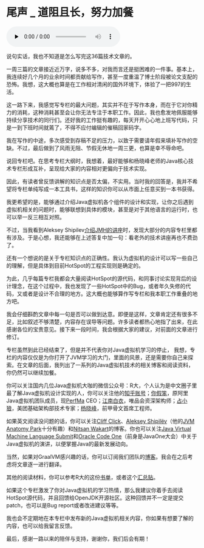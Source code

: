 # 尾声 _ 道阻且长，努力加餐

<audio id="audio" title="尾声 | 道阻且长，努力加餐" controls="" preload="none"><source id="mp3" src="https://static001.geekbang.org/resource/audio/06/28/067c05a4856dbd534110fccfb23fab28.mp3"></audio>

说句实话，我也不知道是怎么写完这36篇技术文章的。

一周三篇的文章接近近万字，说多不多，对我而言还是挺困难的一件事。基本上，我连续好几个月的业余时间都贡献给写作，甚至一度重温了博士阶段被论文支配的恐怖。我想，这大概也算是在工作相对清闲的国外环境下，体验了一把997的生活。

这一路下来，我感觉写专栏的最大问题，其实并不在于写作本身，而在于它对你精力的消耗，这种消耗甚至会让你无法专注于本职工作。因此，我也愈发地佩服能够持续分享技术的同行们。还好我的工作挺有趣的，每天开开心心地上班写代码，只是一到下班时间就蔫了，不得不应付编辑的催稿回家码字。

我在写作的中途，多次感受到存稿不足的压力，以致于需要请年假来填补写作的空缺。不过，最后做到了风雨无阻、节假无休地一周三更，也算是幸不辱命吧。

说回专栏吧。在思考专栏大纲时，我想着，最好能够和杨晓峰老师的Java核心技术专栏形成互补，呈现给大家的内容相对更偏向于技术实现。

因此，有读者曾反馈讲解的知识点是否太偏，不实用。当时我的回答是，我并不希望将专栏单纯写成一本工具书，这样的知识你可以从市面上任意买到一本书获得。

我更希望的是，能够通过介绍Java虚拟机各个组件的设计和实现，让你之后遇到虚拟机相关的问题时，能够联想到具体的模块，甚至是对于其他语言的运行时，也可以举一反三相互对照。

不过，当我看到Aleksey Shipilev[介绍JMH的讲座](https://www.youtube.com/watch?v=VaWgOCDBxYw)时，发现大部分的内容专栏里都有涉及。于是心想，我还能够在上述答复中加一句：看老外的技术讲座再也不费劲了。

还有一个想说的是关于专栏知识点的正确性。我认为虚拟机的设计可以写一些自己的理解，但是具体到目前HotSpot的工程实现则是确定的。

为此，几乎每篇专栏我都会大量阅读HotSpot的源代码，和同事讨论实现背后的设计理念，在这个过程中，我也发现了一些HotSpot中的Bug，或者年久失修的代码，又或者是设计不合理的地方。这大概也能够算作写专栏和我本职工作重叠的地方吧。

我会仔细斟酌文章中每一句是否可以做到达意。即便是这样，文章肯定还有很多不足，比如叙述不够清楚，内容存在误导等问题。许多读者都热心地指了出来，在此感谢各位的宝贵意见。接下来一段时间，我会根据大家的建议，对前面的文章进行修订。

专栏虽然到此已经结束了，但是并不代表你对Java虚拟机学习的停止，   我想，专栏的内容仅仅是为你打开了JVM学习的大门，里面的风景，还是需要你自己来探索。在文章的后面，我列出了一系列的Java虚拟机技术的相关博客和阅读资料，你仍然可以继续加餐。

你可以关注国内几位Java虚拟机大咖的微信公众号：R大，个人认为是中文圈子里最了解Java虚拟机设计实现的人，你可以关注他的[知乎账号](https://www.zhihu.com/people/rednaxelafx)；[你假笨](https://open.weixin.qq.com/qr/code?username=lovestblog)，原阿里Java虚拟机团队成员，现[PerfMa](http://www.perfma.com/) CEO；[江南白衣](https://open.weixin.qq.com/qr/code?username=jnby1978)，唯品会资深架构师；[占小狼](https://open.weixin.qq.com/qr/code?username=whywhy_zj)，美团基础架构部技术专家；[杨晓峰](https://open.weixin.qq.com/qr/code?username=gh_9f3b2a4e2a74)，前甲骨文首席工程师。

如果英文阅读没问题的话，你可以关注[Cliff Click](http://cliffc.org/blog/)、[Aleksey Shipilëv](https://shipilev.net/)（他的[JVM Anatomy Park](https://shipilev.net/jvm-anatomy-park/)十分有趣）和[Nitsan Wakart](http://psy-lob-saw.blogspot.com/)的博客。你也可以关注[Java Virtual Machine Language Submit](http://openjdk.java.net/projects/mlvm/jvmlangsummit/)和[Oracle Code One](https://www.oracle.com/code-one/index.html)（前身是JavaOne大会）中关于Java虚拟机的演讲，以便掌握Java的最新发展动向。

当然，如果对GraalVM感兴趣的话，你可以订阅我们团队的[博客](https://medium.com/graalvm)。我会在之后考虑将文章逐一进行翻译。

其他的阅读材料，你可以参考R大的这份[书单](https://www.douban.com/doulist/2545443/)，或者这个[汇总贴](https://github.com/deephacks/awesome-jvm)。

如果这个专栏激发了你对Java虚拟机的学习热情，那么我建议你着手去阅读HotSpot源代码，并且回馈给OpenJDK开源社区。这种回馈并不一定是提交patch，也可以是Bug report或者改进建议等等。

我也会不定期地在本专栏中发布新的Java虚拟机相关内容，你如果有想要了解的内容，也可以给我留言反馈。

最后，感谢一路以来的陪伴与支持，谢谢你，我们后会有期！

[<img src="https://static001.geekbang.org/resource/image/7e/73/7e2399a300bc167caaecc747054ac573.jpg" alt="" />](http://geektime.mikecrm.com/la5Dede)
